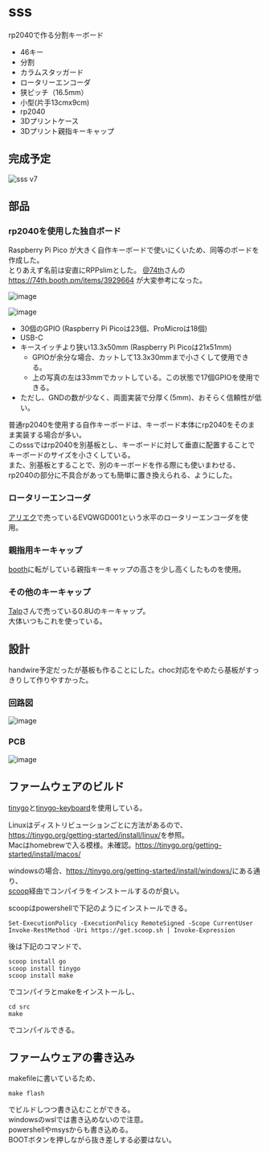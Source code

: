 # sss

rp2040で作る分割キーボード

- 46キー
- 分割
- カラムスタッガード
- ロータリーエンコーダ
- 狭ピッチ（16.5mm）
- 小型(片手13cmx9cm)
- rp2040
- 3Dプリントケース
- 3Dプリント親指キーキャップ


## 完成予定

![sss v7](https://github.com/xcd0/sss/assets/33729994/6e843bbf-9377-43de-a5ad-7c95e2e4f12b)

## 部品

### rp2040を使用した独自ボード

Raspberry Pi Pico が大きく自作キーボードで使いにくいため、同等のボードを作成した。  
とりあえず名前は安直にRPPslimとした。
[@74th](https://x.com/74th)さんの https://74th.booth.pm/items/3929664 が大変参考になった。  

![image](https://github.com/xcd0/sss/assets/33729994/2b6d9dff-1172-43ec-8f8d-49100ec63f82)

![image](https://github.com/xcd0/sss/assets/33729994/9cd8bfae-748c-45b7-9e03-e5cd26b7529e)

- 30個のGPIO (Raspberry Pi Picoは23個、ProMicroは18個)
- USB-C
- キースイッチより狭い13.3x50mm (Raspberry Pi Picoは21x51mm)
	- GPIOが余分な場合、カットして13.3x30mmまで小さくして使用できる。
	- 上の写真の左は33mmでカットしている。この状態で17個GPIOを使用できる。
- ただし、GNDの数が少なく、両面実装で分厚く(5mm)、おそらく信頼性が低い。

普通rp2040を使用する自作キーボードは、キーボード本体にrp2040をそのまま実装する場合が多い。  
このsssではrp2040を別基板とし、キーボードに対して垂直に配置することでキーボードのサイズを小さくしている。  
また、別基板とすることで、別のキーボードを作る際にも使いまわせる、rp2040の部分に不具合があっても簡単に置き換えられる、ようにした。
 
### ロータリーエンコーダ

[アリエク](https://ja.aliexpress.com/item/1005006333962313.html)で売っているEVQWGD001という水平のロータリーエンコーダを使用。

### 親指用キーキャップ

 [booth](https://xcd0.booth.pm/items/4510462)に転がしている親指キーキャップの高さを少し高くしたものを使用。

### その他のキーキャップ

[Talp](https://talpkeyboard.net/items/5f5444c380933970d139e98c)さんで売っている0.8Uのキーキャップ。  
大体いつもこれを使っている。

## 設計
handwire予定だったが基板も作ることにした。choc対応をやめたら基板がすっきりして作りやすかった。  
### 回路図
![image](https://github.com/xcd0/sss/assets/33729994/b4ac3c5c-4dd2-4a7d-a95c-e1884c2d8298)
### PCB
![image](https://github.com/xcd0/sss/assets/33729994/fdd18971-0574-4c9c-b05b-513c4f5dfe5d)

## ファームウェアのビルド

[tinygo](https://tinygo.org/)と[tinygo-keyboard](https://github.com/sago35/tinygo-keyboard)を使用している。  

Linuxはディストリビューションごとに方法があるので、<https://tinygo.org/getting-started/install/linux/>を参照。  
Macはhomebrewで入る模様。未確認。<https://tinygo.org/getting-started/install/macos/>  

windowsの場合、<https://tinygo.org/getting-started/install/windows/>にある通り、  
[scoop](https://scoop.sh/)経由でコンパイラをインストールするのが良い。

scoopはpowershellで下記のようにインストールできる。
```pwsh
Set-ExecutionPolicy -ExecutionPolicy RemoteSigned -Scope CurrentUser
Invoke-RestMethod -Uri https://get.scoop.sh | Invoke-Expression
```

後は下記のコマンドで、

```pwsh
scoop install go
scoop install tinygo
scoop install make
```
でコンパイラとmakeをインストールし、

```pwsh
cd src
make
```

でコンパイルできる。


## ファームウェアの書き込み

makefileに書いているため、

```
make flash
```

でビルドしつつ書き込むことができる。  
windowsのwslでは書き込めないので注意。  
powershellやmsysからも書き込める。  
BOOTボタンを押しながら抜き差しする必要はない。  



